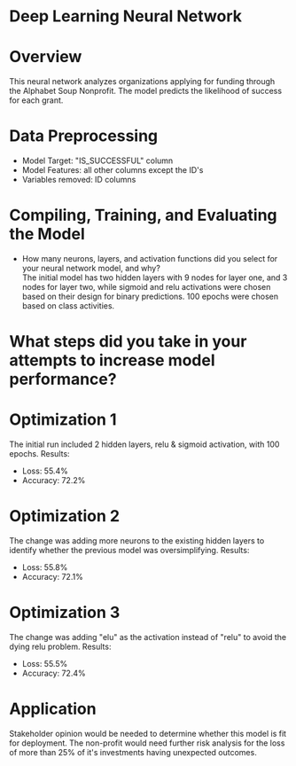 # Deep Learning Neural Network
# Overview 
This neural network analyzes organizations applying for funding through the Alphabet Soup Nonprofit. The model predicts the likelihood of success for each grant.

# Data Preprocessing
- Model Target: "IS_SUCCESSFUL" column
- Model Features: all other columns except the ID's
- Variables removed: ID columns

# Compiling, Training, and Evaluating the Model
- How many neurons, layers, and activation functions did you select for your neural network model, and why?   
The initial model has two hidden layers with 9 nodes for layer one, and 3 nodes for layer two, while sigmoid and relu activations were chosen based on their design for binary predictions. 100 epochs were chosen based on class activities.

# What steps did you take in your attempts to increase model performance?
# Optimization 1
The initial run included 2 hidden layers, relu & sigmoid activation, with 100 epochs.
Results:
- Loss: 55.4%
- Accuracy: 72.2%

# Optimization 2
The change was adding more neurons to the existing hidden layers to identify whether the previous model was oversimplifying.
Results: 
- Loss: 55.8%
- Accuracy: 72.1%

# Optimization 3
The change was adding "elu" as the activation instead of "relu" to avoid the dying relu problem.
Results:
- Loss: 55.5%
- Accuracy: 72.4%

# Application
Stakeholder opinion would be needed to determine whether this model is fit for deployment. The non-profit would need further risk analysis for the loss of more than 25% of it's investments having unexpected outcomes.

